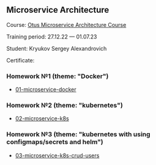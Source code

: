 ## Microservice Architecture

Course: [Otus Microservice Architecture Course](https://otus.ru/lessons/microservice-architecture/)

Training period: 27.12.22 — 01.07.23

Student: Kryukov Sergey Alexandrovich

Certificate: 

### Homework №1 (theme: "Docker")
* [01-microservice-docker](01-microservice-docker)

### Homework №2 (theme: "kubernetes")
* [02-microservice-k8s](02-microservice-k8s)

### Homework №3 (theme: "kubernetes with using configmaps/secrets and helm")
* [03-microservice-k8s-crud-users](03-microservice-k8s-crud-users)
